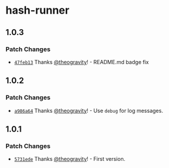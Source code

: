 # hash-runner

## 1.0.3

### Patch Changes

- [`47feb13`](https://github.com/theogravity/hash-runner/commit/47feb137c8b1d5585b7e80bcff8eb949cc35ea2d) Thanks [@theogravity](https://github.com/theogravity)! - README.md badge fix

## 1.0.2

### Patch Changes

- [`a986a64`](https://github.com/theogravity/hash-runner/commit/a986a64f206f5c9bddd2d41750d8f991c00a99b0) Thanks [@theogravity](https://github.com/theogravity)! - Use `debug` for log messages.

## 1.0.1

### Patch Changes

- [`5731ede`](https://github.com/theogravity/hash-runner/commit/5731ede70e8c71fb2fa9f3427130380361423a9f) Thanks [@theogravity](https://github.com/theogravity)! - First version.
